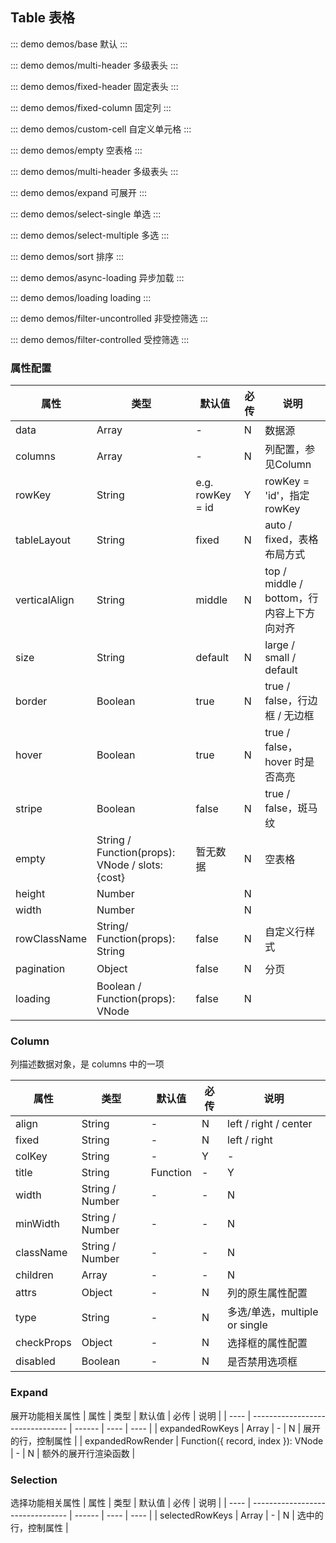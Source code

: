 ## Table 表格

::: demo demos/base 默认
:::

::: demo demos/multi-header 多级表头
:::

::: demo demos/fixed-header 固定表头
:::

::: demo demos/fixed-column 固定列
:::

::: demo demos/custom-cell 自定义单元格
:::

::: demo demos/empty 空表格
:::

::: demo demos/multi-header 多级表头
:::

::: demo demos/expand 可展开
:::

::: demo demos/select-single 单选
:::

::: demo demos/select-multiple 多选
:::

::: demo demos/sort 排序
:::

::: demo demos/async-loading 异步加载
:::

::: demo demos/loading loading
:::

::: demo demos/filter-uncontrolled 非受控筛选
:::

::: demo demos/filter-controlled 受控筛选
:::

### 属性配置

| 属性    | 类型                             | 默认值 | 必传 | 说明 |
| ------- | -------------------------------- | ------ | ---- | ---- |
| data | Array<any> | -  | N    |   数据源   |
| columns | Array<any> | -  | N    |   列配置，参见Column  |
| rowKey | String | e.g. rowKey = id  | Y    |   rowKey = 'id'，指定 rowKey  |
| tableLayout | String | fixed  | N    |   auto / fixed，表格布局方式   |
| verticalAlign	 | String | middle  | N    |   top / middle / bottom，行内容上下方向对齐   |
| size | String | default  | N    |   large / small / default   |
| border | Boolean | true  | N    |   true / false，行边框 / 无边框   |
| hover | Boolean | true  | N    |   true / false，hover 时是否高亮   |
| stripe | Boolean | false  | N    |   true / false，斑马纹   |
| empty | String / Function(props): VNode / slots: {cost} | 暂无数据  | N| 空表格 |
| height | Number | | N | |
| width | Number | | N | |
| rowClassName | String/ Function(props): String | false  | N    |   自定义行样式   |
| pagination | Object | false  | N    |  分页    |
| loading | Boolean / Function(props): VNode | false  | N    |      |

### Column

列描述数据对象，是 columns 中的一项

| 属性       | 类型    | 默认值 | 必传 | 说明                          |
| ---------- | ------- | ------ | ---- | ----------------------------- |
| align      | String  | -      | N    | left / right / center              |
| fixed      | String  | -      | N    | left / right                       |
| colKey     | String  | -      | Y    |  -                       |
| title     | String | Function  | -      | Y    |  列标题  |
| width     | String / Number | -  | -      | N    |  -  |
| minWidth     | String / Number | -  | -      | N    |  -  |
| className    | String / Number | -  | -      | N   |  列样式  |
| children    | Array<any> | -  | -      | N   |  多级表头  |
| attrs      | Object  | -      | N    | 列的原生属性配置              |
| type       | String  | -      | N    | 多选/单选，multiple or single |
| checkProps | Object  | -      | N    | 选择框的属性配置              |
| disabled   | Boolean | -      | N    | 是否禁用选项框                |

### Expand

展开功能相关属性
| 属性 | 类型 | 默认值 | 必传 | 说明 |
| ---- | -------------------------------- | ------ | ---- | ---- |
| expandedRowKeys | Array | - | N | 展开的行，控制属性 |
| expandedRowRender | Function({ record, index }): VNode | - | N | 额外的展开行渲染函数 |

### Selection

选择功能相关属性
| 属性 | 类型 | 默认值 | 必传 | 说明 |
| ---- | -------------------------------- | ------ | ---- | ---- |
| selectedRowKeys | Array | - | N | 选中的行，控制属性 |
